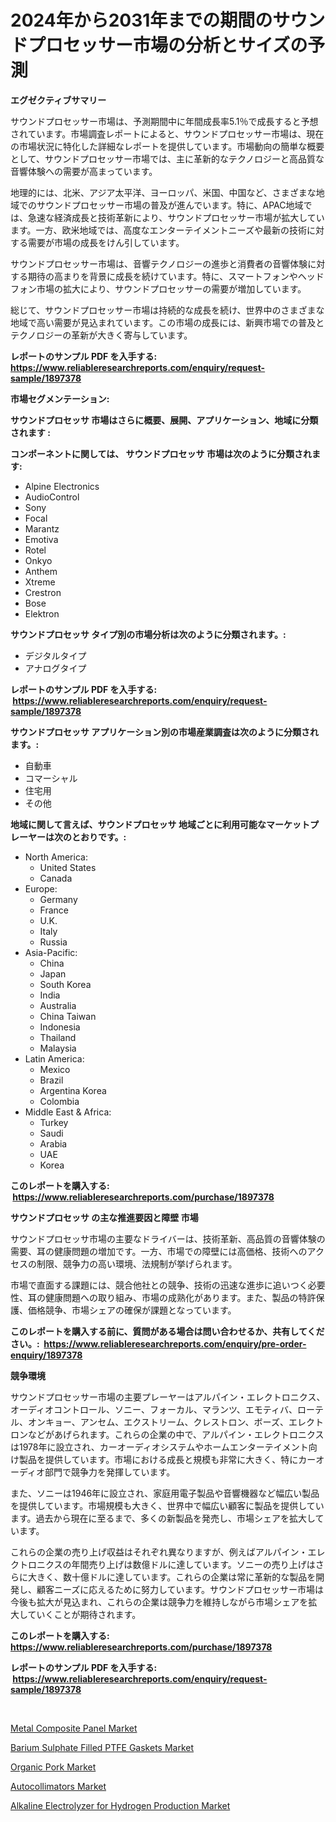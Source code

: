 <p><h1>2024年から2031年までの期間のサウンドプロセッサー市場の分析とサイズの予測</h1></p><p><strong>エグゼクティブサマリー</strong></p>
<p><p>サウンドプロセッサー市場は、予測期間中に年間成長率5.1％で成長すると予想されています。市場調査レポートによると、サウンドプロセッサー市場は、現在の市場状況に特化した詳細なレポートを提供しています。市場動向の簡単な概要として、サウンドプロセッサー市場では、主に革新的なテクノロジーと高品質な音響体験への需要が高まっています。</p><p>地理的には、北米、アジア太平洋、ヨーロッパ、米国、中国など、さまざまな地域でのサウンドプロセッサー市場の普及が進んでいます。特に、APAC地域では、急速な経済成長と技術革新により、サウンドプロセッサー市場が拡大しています。一方、欧米地域では、高度なエンターテイメントニーズや最新の技術に対する需要が市場の成長をけん引しています。</p><p>サウンドプロセッサー市場は、音響テクノロジーの進歩と消費者の音響体験に対する期待の高まりを背景に成長を続けています。特に、スマートフォンやヘッドフォン市場の拡大により、サウンドプロセッサーの需要が増加しています。</p><p>総じて、サウンドプロセッサー市場は持続的な成長を続け、世界中のさまざまな地域で高い需要が見込まれています。この市場の成長には、新興市場での普及とテクノロジーの革新が大きく寄与しています。</p></p>
<p><strong>レポートのサンプル PDF を入手する: <a href="https://www.reliableresearchreports.com/enquiry/request-sample/1897378">https://www.reliableresearchreports.com/enquiry/request-sample/1897378</a></strong></p>
<p><strong>市場セグメンテーション:</strong></p>
<p><strong> サウンドプロセッサ 市場はさらに概要、展開、アプリケーション、地域に分類されます :</strong></p>
<p><strong>コンポーネントに関しては、 サウンドプロセッサ 市場は次のように分類されます: &nbsp;</strong></p>
<p><ul><li>Alpine Electronics</li><li>AudioControl</li><li>Sony</li><li>Focal</li><li>Marantz</li><li>Emotiva</li><li>Rotel</li><li>Onkyo</li><li>Anthem</li><li>Xtreme</li><li>Crestron</li><li>Bose</li><li>Elektron</li></ul></p>
<p><strong> サウンドプロセッサ タイプ別の市場分析は次のように分類されます。:</strong></p>
<p><ul><li>デジタルタイプ</li><li>アナログタイプ</li></ul></p>
<p><strong>レポートのサンプル PDF を入手する: &nbsp;<a href="https://www.reliableresearchreports.com/enquiry/request-sample/1897378">https://www.reliableresearchreports.com/enquiry/request-sample/1897378</a></strong></p>
<p><strong> サウンドプロセッサ アプリケーション別の市場産業調査は次のように分類されます。:</strong></p>
<p><ul><li>自動車</li><li>コマーシャル</li><li>住宅用</li><li>その他</li></ul></p>
<p><strong>地域に関して言えば、サウンドプロセッサ 地域ごとに利用可能なマーケットプレーヤーは次のとおりです。:</strong></p>
<p><ul>
    <li>
        North America:
        <ul>
            <li>United States</li>
            <li>Canada</li>
        </ul>
    </li>
    <li>
        Europe:
        <ul>
            <li>Germany</li>
            <li>France</li>
            <li>U.K.</li>
            <li>Italy</li>
            <li>Russia</li>
        </ul>
    </li>
    <li>
        Asia-Pacific:
        <ul>
            <li>China</li>
            <li>Japan</li>
            <li>South Korea</li>
            <li>India</li>
            <li>Australia</li>
            <li>China Taiwan</li>
            <li>Indonesia</li>
            <li>Thailand</li>
            <li>Malaysia</li>
        </ul>
    </li>
    <li>
        Latin America:
        <ul>
            <li>Mexico</li>
            <li>Brazil</li>
            <li>Argentina Korea</li>
            <li>Colombia</li>
        </ul>
    </li>
    <li>
        Middle East & Africa:
        <ul>
            <li>Turkey</li>
            <li>Saudi</li>
            <li>Arabia</li>
            <li>UAE</li>
            <li>Korea</li>
        </ul>
    </li>
    </ul></p>
<p><strong>このレポートを購入する: &nbsp;<a href="https://www.reliableresearchreports.com/purchase/1897378">https://www.reliableresearchreports.com/purchase/1897378</a></strong></p>
<p><strong>サウンドプロセッサ の主な推進要因と障壁 市場</strong></p>
<p><p>サウンドプロセッサ市場の主要なドライバーは、技術革新、高品質の音響体験の需要、耳の健康問題の増加です。一方、市場での障壁には高価格、技術へのアクセスの制限、競争力の高い環境、法規制が挙げられます。</p><p>市場で直面する課題には、競合他社との競争、技術の迅速な進歩に追いつく必要性、耳の健康問題への取り組み、市場の成熟化があります。また、製品の特許保護、価格競争、市場シェアの確保が課題となっています。</p></p>
<p><strong>このレポートを購入する前に、質問がある場合は問い合わせるか、共有してください。:&nbsp; <a href="https://www.reliableresearchreports.com/enquiry/pre-order-enquiry/1897378">https://www.reliableresearchreports.com/enquiry/pre-order-enquiry/1897378</a></strong></p>
<p><strong>競争環境</strong></p>
<p><p>サウンドプロセッサー市場の主要プレーヤーはアルパイン・エレクトロニクス、オーディオコントロール、ソニー、フォーカル、マランツ、エモティバ、ローテル、オンキョー、アンセム、エクストリーム、クレストロン、ボーズ、エレクトロンなどがあげられます。これらの企業の中で、アルパイン・エレクトロニクスは1978年に設立され、カーオーディオシステムやホームエンターテイメント向け製品を提供しています。市場における成長と規模も非常に大きく、特にカーオーディオ部門で競争力を発揮しています。</p><p>また、ソニーは1946年に設立され、家庭用電子製品や音響機器など幅広い製品を提供しています。市場規模も大きく、世界中で幅広い顧客に製品を提供しています。過去から現在に至るまで、多くの新製品を発売し、市場シェアを拡大しています。</p><p>これらの企業の売り上げ収益はそれぞれ異なりますが、例えばアルパイン・エレクトロニクスの年間売り上げは数億ドルに達しています。ソニーの売り上げはさらに大きく、数十億ドルに達しています。これらの企業は常に革新的な製品を開発し、顧客ニーズに応えるために努力しています。サウンドプロセッサー市場は今後も拡大が見込まれ、これらの企業は競争力を維持しながら市場シェアを拡大していくことが期待されます。</p></p>
<p><strong>このレポートを購入する: &nbsp; <a href="https://www.reliableresearchreports.com/purchase/1897378">https://www.reliableresearchreports.com/purchase/1897378</a></strong></p>
<p><strong>レポートのサンプル PDF を入手する: &nbsp;<a href="https://www.reliableresearchreports.com/enquiry/request-sample/1897378">https://www.reliableresearchreports.com/enquiry/request-sample/1897378</a></strong><strong></strong></p>
<p>&nbsp;</p>
<p><p><a href="https://github.com/vimar16th/Market-Research-Report-List-3/blob/main/metal-composite-panel-market.md">Metal Composite Panel Market</a></p><p><a href="https://cute-banjo-8ca.notion.site/Global-Barium-Sulphate-Filled-PTFE-Gaskets-Market-by-Types-Applications-and-Major-Players-with-Re-ae63d606b1ed4a0d9e35938ed5e1af60">Barium Sulphate Filled PTFE Gaskets Market</a></p><p><a href="https://view.publitas.com/reportprime-1/organic-pork-market-size-and-growth-market-segmentation-regional-and-country-breakdowns-and-market-trends-for-period-from-2024-2031/">Organic Pork Market</a></p><p><a href="https://github.com/luckyshygirl/Market-Research-Report-List-3/blob/main/autocollimators-market.md">Autocollimators Market</a></p><p><a href="https://issuu.com/reportprime-2/docs/alkaline-electrolyzer-for-hydrogen-production-mark">Alkaline Electrolyzer for Hydrogen Production Market</a></p></p>